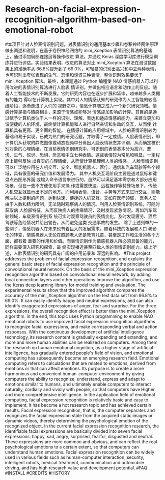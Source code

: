 # Research-on-facial-expression-recognition-algorithm-based-on-emotional-robot
#本项目针对人脸表情识别问题，对表情识别的通用基本步骤和卷积神经网络原理做出阐述和说明，在基于卷积神经网络的 mini_Xception 表情识别算法的基础上，通过添加局部连接层等操作改进 算法，并通过 Keras 深度学习库进行模型训练并进行评估。实验结果表明，改进的算法对比 mini_Xception 算法在测试数据集上的准确率从 66.8%提升到了 69.0%，可轻易的识别出高兴和中立两种表情，也可识别出夸张表现的生气，恐惧和惊讶三种表情，整体识别效果要优于 mini_Xception 算法。最终，本课题通过 Python 编程使 NAO 情感机器人可以利用改进的表情识别算法进行人脸表 情识别，并做出相应语言和动作上的反应。随着人工智能技术的不断发展，它的研究内容也在逐步扩展和延申，越来越多人类拥有的能力 得以在计算机上实现。其中对人的情感认知的研究作为人工智能的较高级阶段，逐渐走进了人们的 视野之中，情感计算随之成为一个新兴研究领域。情感计算是指与情感相关，来源于情感或能够对 情感施加影响的计算。其目的是通过赋予计算机类似于人一样的识别、理解、表达和适应情感的能力，来建立更加和谐便捷的人机环境，最终使计算机能和人进行自然亲切和生动的交互，从而使 计算机具有更高、更全面的智能。 
在情感计算的应用领域中，人脸的表情识别较为基础和易于实现，已成为热门的研究话题，并取得了一定成绩。人脸表情识别，即计算机从获取的静态图像或动态视频中分离出人脸表情状态并识别，从而确定被识别对象的心理情绪。在当前表情识别研究中，可识别的表情基本分为高兴、悲 伤、生气、惊讶、恐惧、厌恶和中立七种表情。这些表情较为常见和明显，一定程度上能够反映 出真实的心理情绪，从而使计算机理解人类的情感。 人脸表情识别可以广泛地应用在人机交互、安全、智能机器人、医疗、通信和汽车驾驶等各个领域，具有很高的研究价值和发展潜力。
其中人机交互现阶段主要是通过鼠标和键盘点击图形界面 或输入命令语言来进行的，虽然可以满足基本需求和大部分应用场景，但在一些不方便使用手来操 作或需要快速、远程操作等特殊场景下，传统人机交互就显示出不足的地方。而利用表情、语音、手势等方式来进行交互，则能解决以上提到的问题，达到快速、便捷的人机交互。又如在医疗领域， 医务人员由于人数和精力限制，无法随时观察病人的情况。利用人脸表情识别系统，可随时获取病 人脸部特征，从而反映病人的疼痛情况，及时发现紧急情况。再如汽车驾驶领域，车载表情识别系 统可实时观察驾驶员的表情变化，及时发现疲劳、酒后驾驶等危险情况并给出警告，从而避免这类 交通事故的发生。 除了上述列举的一些例子，情感机器人在未来也有着巨大的发展需求。随着科技的发展和人口 老龄化的转变，情感机器人无论在照顾老人还是教育儿童，甚至是工作和生活的各个方面，都有着 重要的作用和价值。而表情识别作为情感机器人所必须具备的能力，同样需要深入研究和探索，最 终实现接近甚至匹敌人类的表情识别能力。综上所述，人脸表情识别的研究具有广阔的应用前景和 深远的影响。
#This project addresses the problem of facial expression recognition, and explains the general basic steps of facial expression recognition and the principle of convolutional neural network. On the basis of the mini_Xception expression recognition algorithm based on convolutional neural network, by adding local connection layers and other operations Improve the algorithm, and use the Keras deep learning library for model training and evaluation. The experimental results show that the improved algorithm compares the accuracy of the mini_Xception algorithm on the test data set from 66.8% to 69.0%. It can easily identify happy and neutral expressions, and can also identify exaggerated expressions of anger, fear and surprise. For the three expressions, the overall recognition effect is better than the mini_Xception algorithm. In the end, this topic uses Python programming to enable NAO emotional robots to use improved facial expression recognition algorithms to recognize facial expressions, and make corresponding verbal and action responses. With the continuous development of artificial intelligence technology, its research content is gradually expanding and extending, and more and more human abilities can be realized on computers. Among them, the research on human emotional cognition, as a higher stage of artificial intelligence, has gradually entered people's field of vision, and emotional computing has subsequently become an emerging research field. Emotional computing refers to calculations that are related to emotions, derived from emotions or that can affect emotions. Its purpose is to create a more harmonious and convenient human-computer environment by giving computers the ability to recognize, understand, express and adapt to emotions similar to humans, and ultimately enable computers to interact naturally, cordially and vividly with people, so that computers have Higher and more comprehensive intelligence.
In the application field of emotional computing, facial expression recognition is relatively basic and easy to implement. It has become a hot research topic and has achieved certain results. Facial expression recognition, that is, the computer separates and recognizes the facial expression state from the acquired static images or dynamic videos, thereby determining the psychological emotion of the recognized object. In the current facial expression recognition research, the identifiable facial expressions are basically divided into seven facial expressions: happy, sad, angry, surprised, fearful, disgusted and neutral. These expressions are more common and obvious, and can reflect the real psychological emotions to a certain extent, so that computers can understand human emotions. Facial expression recognition can be widely used in various fields such as human-computer interaction, security, intelligent robots, medical treatment, communication and automobile driving, and has high research value and development potential.
#FAQ
#INSTALL
#CREDITS
#HISTORY

